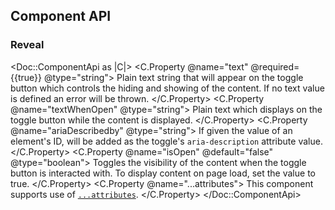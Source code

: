 ## Component API

### Reveal

<Doc::ComponentApi as |C|>
  <C.Property @name="text" @required={{true}} @type="string">
    Plain text string that will appear on the toggle button which controls the hiding and showing of the content. If no text value is defined an error will be thrown.
  </C.Property>
  <C.Property @name="textWhenOpen" @type="string">
    Plain text which displays on the toggle button while the content is displayed.
  </C.Property>
  <C.Property @name="ariaDescribedby" @type="string">
    If given the value of an element's ID, will be added as the toggle's `aria-description` attribute value.
  </C.Property>
  <C.Property @name="isOpen" @default="false" @type="boolean">
    Toggles the visibility of the content when the toggle button is interacted with. To display content on page load, set the value to true.
  </C.Property>
  <C.Property @name="...attributes">
    This component supports use of [`...attributes`](https://guides.emberjs.com/release/in-depth-topics/patterns-for-components/#toc_attribute-ordering).
  </C.Property>
</Doc::ComponentApi>
